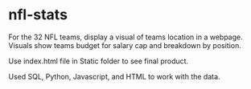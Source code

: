 # nfl-stats

For the 32 NFL teams, display a visual of teams location in a webpage.  Visuals show teams budget for salary cap and breakdown by position.

Use index.html file in Static folder to see final product.

Used SQL, Python, Javascript, and HTML to work with the data.
